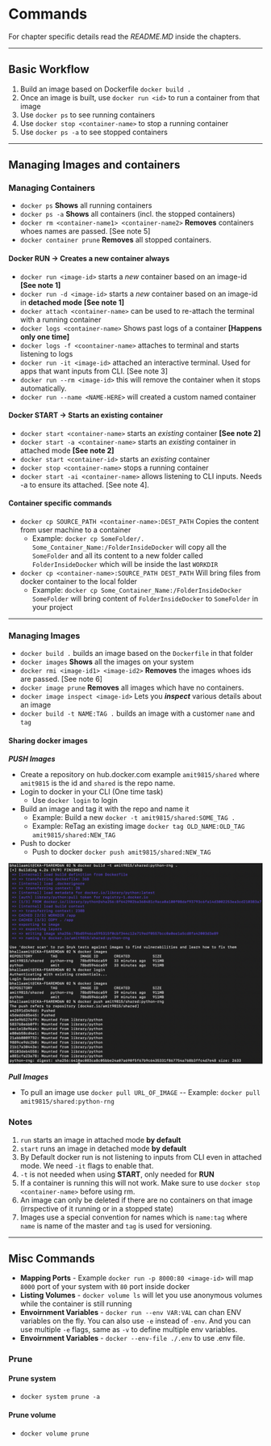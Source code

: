 # Commands

For chapter specific details read the _README.MD_ inside the chapters.

---

## Basic Workflow

1. Build an image based on Dockerfile `docker build .`
2. Once an image is built, use `docker run <id>` to run a container from that image
3. Use `docker ps` to see running containers
4. Use `docker stop <container-name>` to stop a running container
5. Use `docker ps -a` to see stopped containers

---

## Managing Images and containers

### Managing **Containers**

- `docker ps` **Shows** all running containers
- `docker ps -a` **Shows** all containers (incl. the stopped containers)
- `docker rm <container-name1> <container-name2>` **Removes** containers whoes names are passed. [See note 5]
- `docker container prune` **Removes** all stopped containers.

#### Docker **RUN** -> Creates a new container always

- `docker run <image-id>` starts a _new_ container based on an image-id **[See note 1]**
- `docker run -d <image-id>` starts a _new_ container based on an image-id in **detached mode** **[See note 1]**
- `docker attach <container-name>` can be used to re-attach the terminal with a running container
- `docker logs <container-name>` Shows past logs of a container **[Happens only one time]**
- `docker logs -f <coontainer-name>` attaches to terminal and starts listening to logs
- `docker run -it <image-id>` attached an interactive terminal. Used for apps that want inputs from CLI. [See note 3]
- `docker run --rm <image-id>` this will remove the container when it stops automatically.
- `docker run --name <NAME-HERE>` will created a custom named container

#### Docker **START** -> Starts an existing container

- `docker start <container-name>` starts an _existing_ container **[See note 2]**
- `docker start -a <container-name>` starts an _existing_ container in attached mode **[See note 2]**
- `docker start <container-id>` starts an _existing_ container
- `docker stop <container-name>` stops a running container
- `docker start -ai <container-name>` allows listening to CLI inputs. Needs -a to ensure its attached. [See note 4].

#### Container specific commands

- `docker cp SOURCE_PATH <container-name>:DEST_PATH` Copies the content from user machine to a container
  - Example: `docker cp SomeFolder/. Some_Container_Name:/FolderInsideDocker` will copy all the `SomeFolder` and all its content to a new folder called `FolderInsideDocker` which will be inside the last `WORKDIR`
- `docker cp <container-name>:SOURCE_PATH DEST_PATH` Will bring files from docker container to the local folder
  - Example: `docker cp Some_Container_Name:/FolderInsideDocker SomeFolder` will bring content of `FolderInsideDocker` to `SomeFolder` in your project

---

### Managing **Images**

- `docker build .` builds an image based on the `Dockerfile` in that folder
- `docker images` **Shows** all the images on your system
- `docker rmi <image-id1> <image-id2>` **Removes** the images whoes ids are passed. [See note 6]
- `docker image prune` **Removes** all images which have no containers.
- `docker image inspect <image-id>` Lets you **_inspect_** various details about an image
- `docker build -t NAME:TAG .` builds an image with a customer `name` and `tag`

#### Sharing docker images

**_PUSH Images_**

- Create a repository on hub.docker.com example `amit9815/shared` where `amit9815` is the id and `shared` is the repo name.
- Login to docker in your CLI (One time task)
  - Use `docker login` to login
- Build an image and tag it with the repo and name it
  - Example: Build a new `docker -t amit9815/shared:SOME_TAG .`
  - Example: ReTag an existing image `docker tag OLD_NAME:OLD_TAG amit9815/shared:NEW_TAG`
- Push to docker
  - Push to docker `docker push amit9815/shared:NEW_TAG`

![Pushed image](https://github.com/amitbhalla/dockerstuff/blob/main/media/01-DockerPush.png?raw=true)

**_Pull Images_**

- To pull an image use `docker pull URL_OF_IMAGE`
  -- Example: `docker pull amit9815/shared:python-rng`

### Notes

1. `run` starts an image in attached mode **by default**
2. `start` runs an image in detached mode **by default**
3. By Default docker run is not listening to inputs from CLI even in attached mode. We need `-it` flags to enable that.
4. `-t` is not needed when using **START**, only needed for **RUN**
5. If a container is running this will not work. Make sure to use `docker stop <container-name>` before using rm.
6. An image can only be deleted if there are no containers on that image (irrspective of it running or in a stopped state)
7. Images use a special convention for names which is `name:tag` where `name` is name of the master and `tag` is used for versioning.

---

## Misc Commands

- **Mapping Ports** - Example `docker run -p 8000:80 <image-id>` will map `8000` port of your system with `80` port inside docker
- **Listing Volumes** - `docker volume ls` will let you use anonymous volumes while the container is still running
- **Envoirnment Variables** - `docker run --env VAR:VAL` can chan ENV variables on the fly. You can also use `-e` instead of `-env`. And you can use multiple `-e` flags, same as `-v` to define multiple env variables.
- **Envoirnment Variables** - `docker --env-file ./.env` to use .env file.

### Prune

#### Prune system

- `docker system prune -a`

#### Prune volume

- `docker volume prune`
